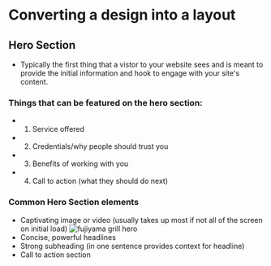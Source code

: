 # Converting a design into a layout

## Hero Section

- Typically the first thing that a vistor to your website sees and is meant to provide the initial information and hook to engage with your site's content.

### Things that can be featured on the hero section:

- 1. Service offered
- 2. Credentials/why people should trust you
- 3. Benefits of working with you
- 4. Call to action (what they should do next)

### Common Hero Section elements

- Captivating image or video (usually takes up most if not all of the screen on initial load)
  ![fujiyama grill hero](https://www.awebco.com/wp-content/themes/framework/img/fujiyama-il-hero-video-example-1.gif)
- Concise, powerful headlines
- Strong subheading (in one sentence provides context for headline)
- Call to action section
